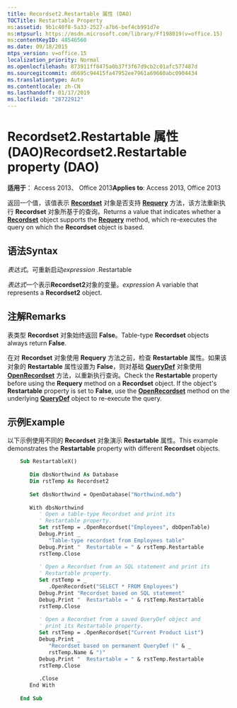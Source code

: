 ```yaml
---
title: Recordset2.Restartable 属性 (DAO)
TOCTitle: Restartable Property
ms:assetid: 9b1c40f8-5a33-2527-a7b6-bef4cb991d7e
ms:mtpsurl: https://msdn.microsoft.com/library/Ff198019(v=office.15)
ms:contentKeyID: 48546560
ms.date: 09/18/2015
mtps_version: v=office.15
localization_priority: Normal
ms.openlocfilehash: 873911ff8475a0b37f3f67d9cb2c01afc577487d
ms.sourcegitcommit: d6695c94415fa47952ee7961a69660abc0904434
ms.translationtype: Auto
ms.contentlocale: zh-CN
ms.lasthandoff: 01/17/2019
ms.locfileid: "28722912"
---
```

# <a name="recordset2restartable-property-dao"></a><span data-ttu-id="3fe90-102">Recordset2.Restartable 属性 (DAO)</span><span class="sxs-lookup"><span data-stu-id="3fe90-102">Recordset2.Restartable property (DAO)</span></span>


<span data-ttu-id="3fe90-103">**适用于**： Access 2013、 Office 2013</span><span class="sxs-lookup"><span data-stu-id="3fe90-103">**Applies to**: Access 2013, Office 2013</span></span>

<span data-ttu-id="3fe90-104">返回一个值，该值表示 **[Recordset](recordset-object-dao.md)** 对象是否支持 **[Requery](recordset2-requery-method-dao.md)** 方法，该方法重新执行 **Recordset** 对象所基于的查询。</span><span class="sxs-lookup"><span data-stu-id="3fe90-104">Returns a value that indicates whether a **[Recordset](recordset-object-dao.md)** object supports the **[Requery](recordset2-requery-method-dao.md)** method, which re-executes the query on which the **Recordset** object is based.</span></span>

## <a name="syntax"></a><span data-ttu-id="3fe90-105">语法</span><span class="sxs-lookup"><span data-stu-id="3fe90-105">Syntax</span></span>

<span data-ttu-id="3fe90-106">*表达式*。可重新启动</span><span class="sxs-lookup"><span data-stu-id="3fe90-106">*expression* .Restartable</span></span>

<span data-ttu-id="3fe90-107">*表达式*一个表示**Recordset2**对象的变量。</span><span class="sxs-lookup"><span data-stu-id="3fe90-107">*expression* A variable that represents a **Recordset2** object.</span></span>

## <a name="remarks"></a><span data-ttu-id="3fe90-108">注解</span><span class="sxs-lookup"><span data-stu-id="3fe90-108">Remarks</span></span>

<span data-ttu-id="3fe90-109">表类型 **Recordset** 对象始终返回 **False**。</span><span class="sxs-lookup"><span data-stu-id="3fe90-109">Table-type **Recordset** objects always return **False**.</span></span>

<span data-ttu-id="3fe90-p101">在对 **Recordset** 对象使用 **Requery** 方法之前，检查 **Restartable** 属性。如果该对象的 **Restartable** 属性设置为 **False**，则对基础 **[QueryDef](connection-openrecordset-method-dao.md)** 对象使用 **[OpenRecordset](querydef-object-dao.md)** 方法，以重新执行查询。</span><span class="sxs-lookup"><span data-stu-id="3fe90-p101">Check the **Restartable** property before using the **Requery** method on a **Recordset** object. If the object's **Restartable** property is set to **False**, use the **[OpenRecordset](connection-openrecordset-method-dao.md)** method on the underlying **[QueryDef](querydef-object-dao.md)** object to re-execute the query.</span></span>

## <a name="example"></a><span data-ttu-id="3fe90-112">示例</span><span class="sxs-lookup"><span data-stu-id="3fe90-112">Example</span></span>

<span data-ttu-id="3fe90-113">以下示例使用不同的 **Recordset** 对象演示 **Restartable** 属性。</span><span class="sxs-lookup"><span data-stu-id="3fe90-113">This example demonstrates the **Restartable** property with different **Recordset** objects.</span></span>

```vb
    Sub RestartableX()
    
       Dim dbsNorthwind As Database
       Dim rstTemp As Recordset2
    
       Set dbsNorthwind = OpenDatabase("Northwind.mdb")
    
       With dbsNorthwind
          ' Open a table-type Recordset and print its 
          ' Restartable property.
          Set rstTemp = .OpenRecordset("Employees", dbOpenTable)
          Debug.Print _
             "Table-type recordset from Employees table"
          Debug.Print "  Restartable = " & rstTemp.Restartable
          rstTemp.Close
    
          ' Open a Recordset from an SQL statement and print its 
          ' Restartable property.
          Set rstTemp = _
             .OpenRecordset("SELECT * FROM Employees")
          Debug.Print "Recordset based on SQL statement"
          Debug.Print "  Restartable = " & rstTemp.Restartable
          rstTemp.Close
    
          ' Open a Recordset from a saved QueryDef object and 
          ' print its Restartable property.
          Set rstTemp = .OpenRecordset("Current Product List")
          Debug.Print _
             "Recordset based on permanent QueryDef (" & _
             rstTemp.Name & ")"
          Debug.Print "  Restartable = " & rstTemp.Restartable
          rstTemp.Close
    
          .Close
       End With
    
    End Sub
```
